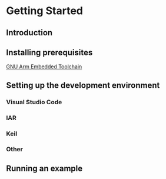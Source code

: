 # Getting Started
## Introduction
## Installing prerequisites
[GNU Arm Embedded Toolchain](https://developer.arm.com/tools-and-software/open-source-software/developer-tools/gnu-toolchain/gnu-rm/downloads)
## Setting up the development environment
### Visual Studio Code
### IAR
### Keil
### Other
## Running an example
